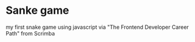 # Sanke game
my first snake game 
using javascript via "The Frontend Developer Career Path" from Scrimba
